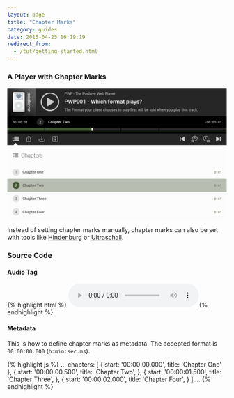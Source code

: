 ```yaml
---
layout: page
title: "Chapter Marks"
category: guides
date: 2015-04-25 16:19:19
redirect_from:
  - /tut/getting-started.html
---
```


### A Player with Chapter Marks

<img src="/assets/examples/chapters.png" alt="Player with chapter marks" class="fullwidth-img shadow" />

Instead of setting chapter marks manually, chapter marks can also be set with tools like [Hindenburg](http://hindenburg.com/) or [Ultraschall](http://ultraschall.fm/).

### Source Code

#### Audio Tag

{% highlight html %}
<audio controls="controls">
    <source src="podlove-test-track.mp4" type="audio/mp4">
    <source src="podlove-test-track.mp3" type="audio/mpeg">
    <source src="podlove-test-track.ogg" type="audio/ogg; codecs=vorbis">
    <source src="podlove-test-track.opus" type="audio/ogg; codecs=opus">
    <object type="application/x-shockwave-flash" data="/bin/flashmediaelement.swf">
        <param name="movie" value="/bin/flashmediaelement.swf"/>
        <param name="flashvars" value="controls=true&amp;file=format-test-track.mp4"/>
    </object>
</audio>{% endhighlight %}

#### Metadata
This is how to define chapter marks as metadata.
The accepted format is `00:00:00.000` (`h:min:sec.ms`).

{% highlight js %}
...
chapters: [
     {
         start: '00:00:00.000',
         title: 'Chapter One'
     },
     {
         start: '00:00:00.500',
         title: 'Chapter Two',
     },
     {
         start: '00:00:01.500',
         title: 'Chapter Three',
     },
     {
         start: '00:00:02.000',
         title: 'Chapter Four',
     }
 ],...
 {% endhighlight %}
